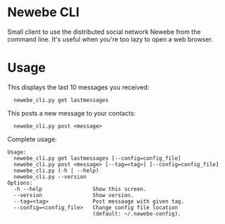 # Newebe CLI

Small client to use the distributed social network Newebe from the command
line. It's useful when you're too lazy to open a web browser.

# Usage

This displays the last 10 messages you received:

      newebe_cli.py get lastmessages

This posts a new message to your contacts:

      newebe_cli.py post <message>

Complete usage:

    Usage:
      newebe_cli.py get lastmessages [--config=config_file]
      newebe_cli.py post <message> [--tag=<tag>] [--config=config_file]
      newebe_cli.py (-h | --help)
      newebe_cli.py --version
    Options:
      -h --help                Show this screen.
      --version                Show version.
      --tag=<tag>              Post messaage with given tag.
      --config=<config_file>   Change config file location
                               (default: ~/.newebe-config).



